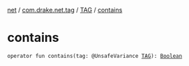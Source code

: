 [net](../../index.md) / [com.drake.net.tag](../index.md) / [TAG](index.md) / [contains](./contains.md)

# contains

`operator fun contains(tag: @UnsafeVariance `[`TAG`](index.md)`): `[`Boolean`](https://kotlinlang.org/api/latest/jvm/stdlib/kotlin/-boolean/index.html)